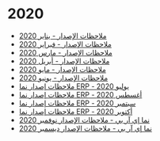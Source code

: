 <div class="ignore-in-full-text-search">

# 2020
  - [ملاحظات الإصدار - يناير 2020](/release-notes/2020/nama-erp-202001-release-notes-arabic.md)
  - [ملاحظات الإصدار - فبراير 2020](/release-notes/2020/nama-erp-202002-release-notes-arabic.md)
  - [ملاحظات الإصدار - مارس 2020](/release-notes/2020/nama-erp-202003-release-notes-arabic.md)
  - [ملاحظات الإصدار - أبريل 2020](/release-notes/2020/nama-erp-202004-release-notes-arabic.md)
  - [ملاحظات الإصدار - مايو 2020](/release-notes/2020/nama-erp-202005-release-notes-arabic.md)
  - [ملاحظات الإصدار - يونيو 2020](/release-notes/2020/nama-erp-202006-release-notes-arabic.md)
  - [ملاحظات إصدار نما ERP - يوليو 2020](/release-notes/2020/nama-erp-202007-release-notes-arabic.md)
  - [ملاحظات إصدار نما ERP - أغسطس 2020](/release-notes/2020/nama-erp-202008-release-notes-arabic.md)
  - [ملاحظات إصدار نما ERP - سبتمبر 2020](/release-notes/2020/nama-erp-202009-release-notes-arabic.md)
  - [ملاحظات إصدار نما ERP - أكتوبر 2020](/release-notes/2020/nama-erp-202010-release-notes-arabic.md)
  - [نما إي آر بي - ملاحظات الإصدار نوفمبر 2020](/release-notes/2020/nama-erp-202011-release-notes-arabic.md)
  - [نما إي آر بي - ملاحظات الإصدار ديسمبر 2020](/release-notes/2020/nama-erp-202012-release-notes-arabic.md)

</div>
